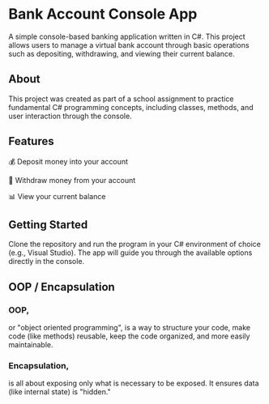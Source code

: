 # Bank Account Console App

A simple console-based banking application written in C#. This project allows users to manage a virtual bank account through basic operations such as depositing, withdrawing, and viewing their current balance.

## About

This project was created as part of a school assignment to practice fundamental C# programming concepts, including classes, methods, and user interaction through the console.

## Features

💰 Deposit money into your account

💸 Withdraw money from your account

📊 View your current balance

## Getting Started

Clone the repository and run the program in your C# environment of choice (e.g., Visual Studio). The app will guide you through the available options directly in the console.

## OOP / Encapsulation
### OOP,
or "object oriented programming", is a way to structure your code, make code (like methods) reusable, keep the code organized, and more easily maintainable.

### Encapsulation,
is all about exposing only what is necessary to be exposed. It ensures data (like internal state) is "hidden." 
